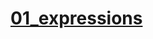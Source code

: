 # [01_expressions](https://colab.research.google.com/drive/1GjHOOwWrTOZv96QhSSD-9ezXH_aoTgvR?authuser=1#scrollTo=oUcXIUyKwpHf)
